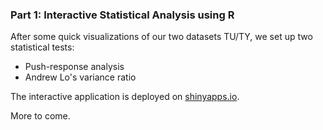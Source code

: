 ### Part 1: Interactive Statistical Analysis using R


After some quick visualizations of our two datasets TU/TY, we set up two statistical tests:

- Push-response analysis
- Andrew Lo's variance ratio

The interactive application is deployed on [shinyapps.io](https://virgile-mison-columbia.shinyapps.io/statistical_analysis_of_tuty/).


More to come.

